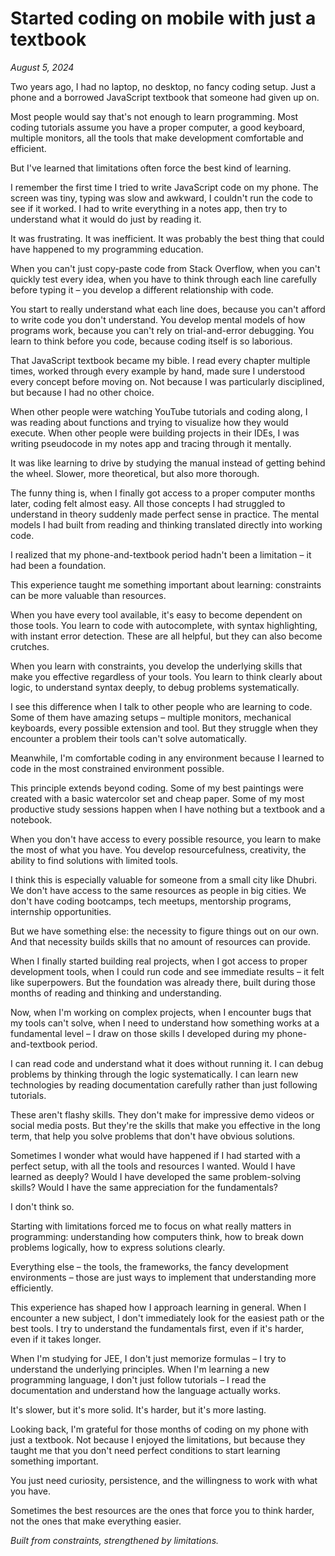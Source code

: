 # Started coding on mobile with just a textbook

*August 5, 2024*

Two years ago, I had no laptop, no desktop, no fancy coding setup. Just a phone and a borrowed JavaScript textbook that someone had given up on.

Most people would say that's not enough to learn programming. Most coding tutorials assume you have a proper computer, a good keyboard, multiple monitors, all the tools that make development comfortable and efficient.

But I've learned that limitations often force the best kind of learning.

I remember the first time I tried to write JavaScript code on my phone. The screen was tiny, typing was slow and awkward, I couldn't run the code to see if it worked. I had to write everything in a notes app, then try to understand what it would do just by reading it.

It was frustrating. It was inefficient. It was probably the best thing that could have happened to my programming education.

When you can't just copy-paste code from Stack Overflow, when you can't quickly test every idea, when you have to think through each line carefully before typing it – you develop a different relationship with code.

You start to really understand what each line does, because you can't afford to write code you don't understand. You develop mental models of how programs work, because you can't rely on trial-and-error debugging. You learn to think before you code, because coding itself is so laborious.

That JavaScript textbook became my bible. I read every chapter multiple times, worked through every example by hand, made sure I understood every concept before moving on. Not because I was particularly disciplined, but because I had no other choice.

When other people were watching YouTube tutorials and coding along, I was reading about functions and trying to visualize how they would execute. When other people were building projects in their IDEs, I was writing pseudocode in my notes app and tracing through it mentally.

It was like learning to drive by studying the manual instead of getting behind the wheel. Slower, more theoretical, but also more thorough.

The funny thing is, when I finally got access to a proper computer months later, coding felt almost easy. All those concepts I had struggled to understand in theory suddenly made perfect sense in practice. The mental models I had built from reading and thinking translated directly into working code.

I realized that my phone-and-textbook period hadn't been a limitation – it had been a foundation.

This experience taught me something important about learning: constraints can be more valuable than resources.

When you have every tool available, it's easy to become dependent on those tools. You learn to code with autocomplete, with syntax highlighting, with instant error detection. These are all helpful, but they can also become crutches.

When you learn with constraints, you develop the underlying skills that make you effective regardless of your tools. You learn to think clearly about logic, to understand syntax deeply, to debug problems systematically.

I see this difference when I talk to other people who are learning to code. Some of them have amazing setups – multiple monitors, mechanical keyboards, every possible extension and tool. But they struggle when they encounter a problem their tools can't solve automatically.

Meanwhile, I'm comfortable coding in any environment because I learned to code in the most constrained environment possible.

This principle extends beyond coding. Some of my best paintings were created with a basic watercolor set and cheap paper. Some of my most productive study sessions happen when I have nothing but a textbook and a notebook.

When you don't have access to every possible resource, you learn to make the most of what you have. You develop resourcefulness, creativity, the ability to find solutions with limited tools.

I think this is especially valuable for someone from a small city like Dhubri. We don't have access to the same resources as people in big cities. We don't have coding bootcamps, tech meetups, mentorship programs, internship opportunities.

But we have something else: the necessity to figure things out on our own. And that necessity builds skills that no amount of resources can provide.

When I finally started building real projects, when I got access to proper development tools, when I could run code and see immediate results – it felt like superpowers. But the foundation was already there, built during those months of reading and thinking and understanding.

Now, when I'm working on complex projects, when I encounter bugs that my tools can't solve, when I need to understand how something works at a fundamental level – I draw on those skills I developed during my phone-and-textbook period.

I can read code and understand what it does without running it. I can debug problems by thinking through the logic systematically. I can learn new technologies by reading documentation carefully rather than just following tutorials.

These aren't flashy skills. They don't make for impressive demo videos or social media posts. But they're the skills that make you effective in the long term, that help you solve problems that don't have obvious solutions.

Sometimes I wonder what would have happened if I had started with a perfect setup, with all the tools and resources I wanted. Would I have learned as deeply? Would I have developed the same problem-solving skills? Would I have the same appreciation for the fundamentals?

I don't think so.

Starting with limitations forced me to focus on what really matters in programming: understanding how computers think, how to break down problems logically, how to express solutions clearly.

Everything else – the tools, the frameworks, the fancy development environments – those are just ways to implement that understanding more efficiently.

This experience has shaped how I approach learning in general. When I encounter a new subject, I don't immediately look for the easiest path or the best tools. I try to understand the fundamentals first, even if it's harder, even if it takes longer.

When I'm studying for JEE, I don't just memorize formulas – I try to understand the underlying principles. When I'm learning a new programming language, I don't just follow tutorials – I read the documentation and understand how the language actually works.

It's slower, but it's more solid. It's harder, but it's more lasting.

Looking back, I'm grateful for those months of coding on my phone with just a textbook. Not because I enjoyed the limitations, but because they taught me that you don't need perfect conditions to start learning something important.

You just need curiosity, persistence, and the willingness to work with what you have.

Sometimes the best resources are the ones that force you to think harder, not the ones that make everything easier.

*Built from constraints, strengthened by limitations.*
